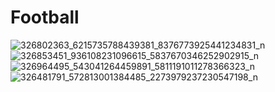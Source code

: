 # Football
![326802363_6215735788439381_8376773925441234831_n](https://user-images.githubusercontent.com/63494302/213992700-016207c9-ecb2-42c6-97d4-98b7f3c75ef7.png)
![326853451_936108231096615_5837670346252902915_n](https://user-images.githubusercontent.com/63494302/213992712-74b62b9d-2dc5-4547-ad21-863733f09fbc.png)
![326964495_543041264459891_5811191011278366323_n](https://user-images.githubusercontent.com/63494302/213992719-daa6e0d0-aee2-411d-94ae-61a16070dcf6.png)
![326481791_572813001384485_2273979237230547198_n](https://user-images.githubusercontent.com/63494302/213992615-3eed7751-4620-4cd5-9a87-763d86a0378e.png)
